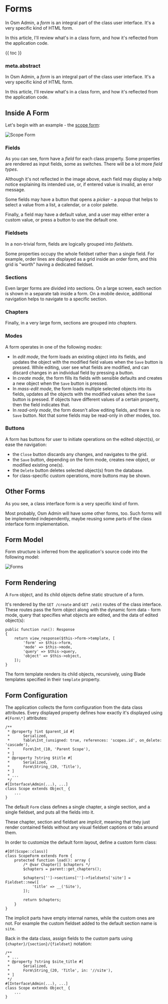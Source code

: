 # Forms

In Osm Admin, a *form* is an integral part of the class user interface. It's a very specific kind of HTML form. 

In this article, I'll review what's in a class form, and how it's reflected from the application code.

{{ toc }}

### meta.abstract

In Osm Admin, a *form* is an integral part of the class user interface. It's a very specific kind of HTML form.

In this article, I'll review what's in a class form, and how it's reflected from the application code.

## Inside A Form

Let's begin with an example - the [scope form](07-data-user-interface-for-managing-scopes.md):

![Scope Form](scope-form.png)    

### Fields

As you can see, form have a *field* for each class property. Some properties are rendered as input fields, some as switches. There will be a lot more *field types*.

Although it's not reflected in the image above, each field may display a help notice explaining its intended use, or, if entered value is invalid, an error message.

Some fields may have a button that opens a *picker* - a popup that helps to select a value from a list, a calendar, or a color palette.

Finally, a field may have a default value, and a user may either enter a custom value, or press a button to use the default one. 

### Fieldsets

In a non-trivial form, fields are logically grouped into *fieldsets*.

Some properties occupy the whole fieldset rather than a single field. For example, order lines are displayed as a grid inside an order form, and this grid is "worth" having a dedicated fieldset.  

### Sections

Even larger forms are divided into sections. On a large screen, each section is shown in a separate tab inside a form. On a mobile device, additional navigation helps to navigate to a specific section.

### Chapters

Finally, in a very large form, sections are grouped into *chapters*.

### Modes

A form operates in one of the following *modes*:

* In *edit mode*, the form loads an existing object into its fields, and updates the object with the modified field values when the `Save` button is pressed. While editing, user see what fields are modified, and can discard changes in an individual field by pressing a button.
* In *create mode*, the form fills its fields with sensible defaults and creates a new object when the `Save` button is pressed.
* In *mass-edit mode*, the form loads multiple selected objects into its fields, updates all the objects with the modified values when the `Save` button is pressed. If objects have different values of a certain property, then the field indicates that.
* In *read-only mode*, the form doesn't allow editing fields, and there is no `Save` button. Not that some fields may be read-only in other modes, too.     

### Buttons

A form has buttons for user to initiate operations on the edited object(s), or ease the navigation:

* the `Close` button discards any changes, and navigates to the grid.
* the `Save` button, depending on the form mode, creates new object, or modified existing one(s).
* the `Delete` button deletes selected object(s) from the database.
* for class-specific custom operations, more buttons may be shown.

## Other Forms

As you see, a class interface form is a very specific kind of form. 

Most probably, Osm Admin will have some other forms, too. Such forms will be implemented independently, maybe reusing some parts of the class interface form implementation.   

## Form Model

Form structure is inferred from the application's source code into the following model:

![Forms](forms.png)

## Form Rendering

A `Form` object, and its child objects define static structure of a form.

It's rendered by the `GET /create` and `GET /edit` routes of the class interface. These routes pass the form object along with the dynamic form data - form mode, query that specifies what objects are edited, and the data of edited object(s):

    public function run(): Response
    {
        return view_response($this->form->template, [
            'form' => $this->form,
            'mode' => $this->mode,
            'query' => $this->query,
            'object' => $this->object,
        ]);
    }
    
The form template renders its child objects, recursively, using Blade templates specified in their `template` property. 

## Form Configuration

The application collects the form configuration from the data class attributes. Every displayed property defines how exactly it's displayed using `#[Form\*]` attributes:

    /**
     * @property ?int $parent_id #[
     *      Serialized,
     *      Table\Int_(unsigned: true, references: 'scopes.id', on_delete: 'cascade'),
     *      Form\Int_(10, 'Parent Scope'),
     * ]
     * @property ?string $title #[
     *      Serialized,
     *      Form\String_(20, 'Title'),
     * ]
     * ...
     */
    #[Interface\Admin(...), ...]
    class Scope extends Object_ {
        ...
    }

The default `Form` class defines a single chapter, a single section, and a single fieldset, and puts all the fields into it. 

These chapter, section and fieldset are *implicit*, meaning that they just render contained fields without any visual fieldset captions or tabs around them. 

In order to customize the default form layout, define a custom form class:

    #[Of(Scope::class)]
    class ScopeForm extends Form {
        protected function load(): array {
            /* @var Chapter[] $chapters */
            $chapters = parent::get_chapters();
            
            $chapters['']->sections['']->fieldsets['site'] = Fieldset::new([
                'title' => __('Site'),                            
            ]);        
            
            return $chapters;
        }
    } 
    
The implicit parts have empty internal names, while the custom ones are not. For example the custom fieldset added to the default section name is `site`.

Back in the data class, assign fields to the custom parts using `{chapter}/{section}/{fieldset}` notation:

    /**
     * ...
     * @property ?string $site_title #[
     *      Serialized,
     *      Form\String_(20, 'Title', in: '//site'),
     * ]
     */
    #[Interface\Admin(...), ...]
    class Scope extends Object_ {
        ...
    }

